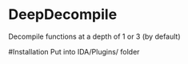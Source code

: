 # DeepDecompile
Decompile functions at a depth of 1 or 3 (by default)

#Installation
Put into IDA/Plugins/ folder
